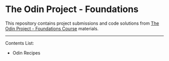 # The Odin Project - Foundations

This repository contains project submissions and code solutions from [The Odin Project - Foundations Course](https://www.theodinproject.com/paths/foundations/courses/foundations) materials.
___

Contents List:
- Odin Recipes
